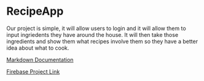 # RecipeApp
Our project is simple, it will allow users to login and it will allow them to input ingriedents they have around the house. It will then take  those ingredients and show them what recipes involve them so they have a better idea about what to cook.



[Markdown Documentation](https://jbt.github.io/markdown-editor/#PY3LasMwFET3+ooBQxemqOTRFrprncaE7BpK19fSxRaRJedKSunf1zU0yznMzKlQ1x9s3MTYu2BZ6lpVFRphymzR/bygpY7xRudE93i/UkArMfA3eYs7NOS5w9FN86rCSuO1S1nI5CWvNQ4hS7TFZBfDwjZzR8zgMptchDx2nFwf1Eav0HhKCTtHvdCoZrTGiS+Fg+Eb/fvYanwmFrTFWcYDDuPkeeSQ6aZ51NiXWcA4mTjxwp40mhiML+m/9azxRf6cB4mlH5T6BQ==)

[Firebase Project Link](https://console.firebase.google.com/u/0/project/recipeapp-98710/overview?utm_source=welcome&utm_medium=email&utm_campaign=welcome_2021_CTA_A)

